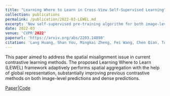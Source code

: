 ```yaml
---
title: "Learning Where to Learn in Cross-View Self-Supervised Learning"
collection: publications
permalink: /publication/2022-03-LEWEL.md
excerpt: 'New self-supervised pre-training algorithm for both image-level predictions and dense predictions.'
date: 2022-03
venue: 'CVPR'2022'
paperurl: 'https://arxiv.org/abs/2203.14898'
citation: 'Lang Huang, Shan You, Mingkai Zheng, Fei Wang, Chen Qian, Toshihiko Yamasaki (2022). &quot;Learning Where to Learn in Cross-View Self-Supervised Learning; <i>CVPR'2022</i>.'
---
```

This paper aimed to address the spatial misalignment issue in current contrastive learning methods. The proposed Learning Where to Learn (LEWEL) framework adaptively performs spatial aggregation with the help of global representation, substantially improving previous contrastive methods on both image-level predictions and dense predictions.

[Paper](https://arxiv.org/abs/2203.14898)|[Code](https://github.com/LayneH/LEWEL)
